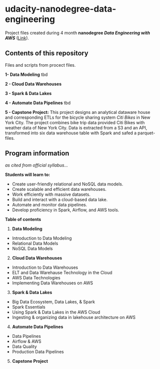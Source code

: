# udacity-nanodegree-data-engineering

Project files created during 4 month **nanodegree *Data Engineering with AWS*** ([Link](https://www.udacity.com/course/data-engineer-nanodegree--nd027?utm_source=gsem_brand&utm_medium=ads_r&utm_campaign=19167921312_c_individuals&utm_term=143524475719&utm_keyword=udacity%20data%20engineer_e&gclid=EAIaIQobChMI5pnE5efE_AIVehoGAB1t9QJ3EAAYASAAEgJwLPD_BwE)). 


## Contents of this repository

Files and scripts from procect files.

**1- Data Modeling**
tbd 

**2 - Cloud Data Warehouses**

**3 - Spark & Data Lakes**

**4 - Automate Data Pipelines**
tbd

**5 - Capstone Project:** 
This project designs an analytical dataware house and corresponding ETLs for the bicycle sharing system *Citi Bikes* in New York City. The project combines bike trip data provided Citi Bikes with weather data of New York City. Data is extracted from a S3 and an API, transformed into six data warehouse table with Spark and safed a parquet-files.

## Program information

*as cited from official syllabus...*

**Students will learn to:**
- Create user-friendly relational and NoSQL data models.
- Create scalable and efficient data warehouses.
- Work efficiently with massive datasets.
- Build and interact with a cloud-based data lake.
- Automate and monitor data pipelines.
- Develop proficiency in Spark, Airflow, and AWS tools.

**Table of contents**

1. **Data Modeling**
  - Introduction to Data Modeling
  - Relational Data Models
  - NoSQL Data Models
2. **Cloud Data Warehouses**
  - Introduction to Data Warehouses
  - ELT and Data Warehause Technology in the Cloud
  - AWS Data Technologies
  - Implementing Data Warehouses on AWS
3. **Spark & Data Lakes**
  - Big Data Ecosystem, Data Lakes, & Spark
  - Spark Essentials
  - Using Spark & Data Lakes in the AWS Cloud
  - Ingesting & organizing data in lakehouse architecture on AWS
4. **Automate Data Pipelines**
  - Data Pipelines
  - Airflow & AWS
  - Data Quality
  - Production Data Pipelines
5. **Capstone Project**







